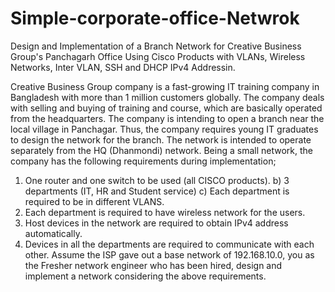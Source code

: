 # Simple-corporate-office-Netwrok
Design and Implementation of a Branch Network for Creative Business Group's Panchagarh Office Using Cisco Products with VLANs, Wireless Networks, Inter VLAN, SSH  and DHCP IPv4 Addressin.



Creative Business Group company is a fast-growing IT training company in Bangladesh with more than 1 million customers globally.
The company deals with selling and buying of training and course, which are basically operated from the
headquarters. The company is intending to open a branch near the local village in Panchagar. Thus, the company
requires young IT graduates to design the network for the branch. The network is intended to operate
separately from the HQ (Dhanmondi) network.
Being a small network, the company has the following requirements during implementation;
1) One router and one switch to be used (all CISCO products).
b) 3 departments (IT, HR and Student service)
c) Each department is required to be in different VLANS.
2) Each department is required to have wireless network for the users.
3) Host devices in the network are required to obtain IPv4 address automatically.
4) Devices in all the departments are required to communicate with each other.
Assume the ISP gave out a base network of 192.168.10.0, you as the Fresher network engineer who has been
hired, design and implement a network considering the above requirements.
